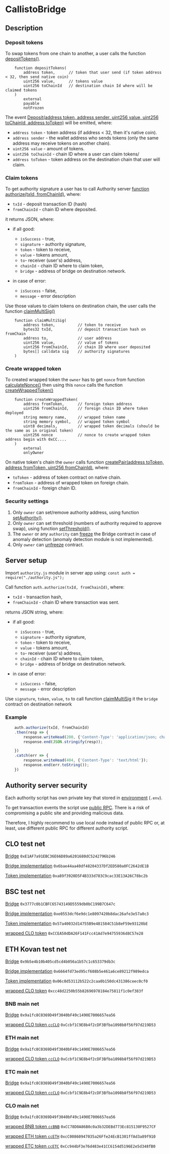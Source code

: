 # CallistoBridge

## Description

### Deposit tokens

To swap tokens from one chain to another, a user calls the function [depositTokens()](https://github.com/yuriy77k/CallistoBridge/blob/c5d066799821b87e260e45decf1bc40659ef573f/contracts/Bridge.sol#L299-L306). 
```Solidity
    function depositTokens(
        address token,      // token that user send (if token address < 32, then send native coin)
        uint256 value,      // tokens value
        uint256 toChainId   // destination chain Id where will be claimed tokens
    ) 
        external
        payable
        notFrozen
```

The event [Deposit(address token, address sender, uint256 value, uint256 toChainId, address toToken)](https://github.com/yuriy77k/CallistoBridge/blob/c5d066799821b87e260e45decf1bc40659ef573f/contracts/Bridge.sol#L182) will be emitted, where:
- `address token` - token address (if address < 32, then it's native coin).
- `address sender` - the wallet address who sends tokens (only the same address may receive tokens on another chain).
- `uint256 value` - amount of tokens.
- `uint256 toChainId` - chain ID where a user can claim tokens/
- `address toToken` - token address on the destination chain that user will claim.

### Claim tokens


To get authority signature a user has to call Authority server [function authorize(txId, fromChainId)](https://github.com/yuriy77k/CallistoBridge/blob/c5d066799821b87e260e45decf1bc40659ef573f/server/authority.js#L80), where: 
- `txId` - deposit transaction ID (hash) 
- `fromChainId` - chain ID where deposited.

it returns JSON, where:
* if all good:
  * `isSuccess` - true,
  * `signature` - authority signature,
  * `token` - token to receive,
  * `value` - tokens amount,
  * `to`- receiver (user's) address,
  * `chainId` - chain ID where to claim token,
  * `bridge` - address of bridge on destination network.

* in case of error: 
  * `isSuccess` - false,
  * `message` - error description

Use those values to claim tokens on destination chain, the user calls the function [claimMultiSig()](https://github.com/yuriy77k/CallistoBridge/blob/c5d066799821b87e260e45decf1bc40659ef573f/contracts/Bridge.sol#L344-L353)
```Solidity
    function claimMultiSig(
        address token,          // token to receive
        bytes32 txId,           // deposit transaction hash on fromChain 
        address to,             // user address
        uint256 value,          // value of tokens
        uint256 fromChainId,    // chain ID where user deposited
        bytes[] calldata sig    // authority signatures
    ) 
```

### Create wrapped token

To created wrapped token the `owner` has to get `nonce` from function [calculateNonce()](https://github.com/yuriy77k/CallistoBridge/blob/c5d066799821b87e260e45decf1bc40659ef573f/contracts/Bridge.sol#L257) then using this `nonce` calls the function [createWrappedToken()](https://github.com/yuriy77k/CallistoBridge/blob/c5d066799821b87e260e45decf1bc40659ef573f/contracts/Bridge.sol#L269-L278)
```Solidity
    function createWrappedToken(
        address fromToken,      // foreign token address
        uint256 fromChainId,    // foreign chain ID where token deployed
        string memory name,     // wrapped token name
        string memory symbol,   // wrapped token symbol
        uint8 decimals,         // wrapped token decimals (should be the same as in original token)
        uint256 nonce           // nonce to create wrapped token address begin with 0xCC.... 
    )
        external
        onlyOwner
```

On native token's chain the `owner` calls function [createPair(address toToken, address fromToken, uint256 fromChainId)](https://github.com/yuriy77k/CallistoBridge/blob/c5d066799821b87e260e45decf1bc40659ef573f/contracts/Bridge.sol#L292), where:
- `toToken` - address of token contract on native chain.
- `fromToken` - address of wrapped token on foreign chain.
- `fromChainId` - foreign chain ID.

### Security settings

1. Only `owner` can set/remove authority address, using function [setAuthority()](https://github.com/yuriy77k/CallistoBridge/blob/c5d066799821b87e260e45decf1bc40659ef573f/contracts/Bridge.sol#L219).
2. Only `owner` can set threshold (numbers of authority required to approve swap), using function [setThreshold()](https://github.com/yuriy77k/CallistoBridge/blob/c5d066799821b87e260e45decf1bc40659ef573f/contracts/Bridge.sol#L249-L250).
3. The `owner` or any `authority` can [freeze](https://github.com/yuriy77k/CallistoBridge/blob/c5d066799821b87e260e45decf1bc40659ef573f/contracts/Bridge.sol#L206) the Bridge contract in case of anomaly detection (anomaly detection module is not implemented).
4. Only `owner` can [unfreeze](https://github.com/yuriy77k/CallistoBridge/blob/c5d066799821b87e260e45decf1bc40659ef573f/contracts/Bridge.sol#L213) contract.




## Server setup

Import `authority.js` module in server app using: 
`const auth = require("./authority.js");`

Call function `auth.authorize(txId, fromChainId)`, where:
* `txId` - transaction hash, 
* `fromChainId` - chain ID where transaction was sent.


returns JSON string, where:
* if all good:
  * `isSuccess` - true,
  * `signature` - authority signature,
  * `token` - token to receive,
  * `value` - tokens amount,
  * `to`- receiver (user's) address,
  * `chainId` - chain ID where to claim token,
  * `bridge` - address of bridge on destination network.

* in case of error: 
  * `isSuccess` - false,
  * `message` - error description


Use `signature`, `token`, `value`, `to` to call function [claimMultiSig](https://github.com/yuriy77k/CallistoBridge/blob/5b4c6bef3415ff643e0f7b22f80470faf002f45e/contracts/Bridge.sol#L345-L352) it the `bridge` contract on destination network

### Example
```js
    auth.authorize(txId, fromChainId)
    .then(resp => {
        response.writeHead(200, {'Content-Type': 'application/json; charset=utf-8'});
        response.end(JSON.stringify(resp));

    })
    .catch(err => {
        response.writeHead(404, {'Content-Type': 'text/html'});
        response.end(err.toString());            
    })
```

## Authority server security

Each authority script has own private key that stored in [environment](https://github.com/yuriy77k/CallistoBridge/blob/5b4c6bef3415ff643e0f7b22f80470faf002f45e/server/authority.js#L47) (`.env`). 

To get transaction events the script use [public RPC](https://github.com/yuriy77k/CallistoBridge/blob/5b4c6bef3415ff643e0f7b22f80470faf002f45e/server/authority.js#L59-L64). There is a risk of compromising a public site and providing malicious data.

Therefore, I highly recommend to use local node instead of public RPC or, at least, use different public RPC for different authority script.

## CLO test net
[Bridge](https://testnet-explorer.callisto.network/address/0xE1AF7a91EBC36E66D89a6201680dC5242796b246/contracts) `0xE1AF7a91EBC36E66D89a6201680dC5242796b246`

[Bridge implementation](https://testnet-explorer.callisto.network/address/0x6bae44aa40df48204337Df2ED580a0FC2642dE1B/contracts) `0x6bae44aa40df48204337Df2ED580a0FC2642dE1B`

[Token implementation](https://testnet-explorer.callisto.network/address/0xa89f3920D5F4B333d783C9cac33E13A26C78bc2b/contracts) `0xa89f3920D5F4B333d783C9cac33E13A26C78bc2b`


## BSC test net
[Bridge](https://testnet.bscscan.com/address/0x3777c0b1cbfc65743149d5559db0bc199b7c647c#code) `0x3777c0b1CBFC65743149D5559db0bC199B7C647c`

[Bridge implementation](https://testnet.bscscan.com/address/0xe0553dcf6e9dc1e8097420b8dac26afe3e57a0c3#code) `0xe0553dcf6e9dc1e8097420b8dac26afe3e57a0c3`

[Token implementation](https://testnet.bscscan.com/address/0x57a40032d14755b9e481584c51b8ef59e93120be#code) `0x57a40032d14755B9e481584C51b8eF59e93120bE`

[wrapped CLO token](https://testnet.bscscan.com/address/0xccea50dda26f141fcc41ad7e94755936d8c57e28#code) `0xCCEA50dDA26F141Fcc41Ad7e94755936d8C57e28`

## ETH Kovan test net
[Bridge](https://kovan.etherscan.io/address/0x9b5e4b10b405cd5cd4b056a1b57c1c653379db3c#code) `0x9b5e4b10b405cd5cd4b056a1b57c1c653379db3c`

[Bridge implementation](https://kovan.etherscan.io/address/0x6664fd73ed95cf608b5e461a6ce89212f989edca#code) `0x6664fd73ed95cf608b5e461a6ce89212f989edca`

[Token implementation](https://kovan.etherscan.io/address/0x06c0d53112b522c2caa0b150dc431386ceec0cf0#code) `0x06c0d53112b522c2caa0b150dc431386ceec0cf0`

[wrapped CLO token](https://kovan.etherscan.io/address/0xcc48d2250b55b82696978184e75811f1c0ef383f#code) `0xcc48d2250b55b82696978184e75811f1c0ef383f`

### BNB main net
[Bridge](https://bscscan.com/address/0x9a1fc8C0369D49f3040bF49c1490E7006657ea56#code) `0x9a1fc8C0369D49f3040bF49c1490E7006657ea56`

[wrapped CLO token `ccCLO`](https://bscscan.com/address/0xCcbf1C9E8b4f2cDF3Bfba1098b8f56f97d219D53#code) `0xCcbf1C9E8b4f2cDF3Bfba1098b8f56f97d219D53`

### ETH main net
[Bridge](https://etherscan.io/address/0x9a1fc8C0369D49f3040bF49c1490E7006657ea56#code) `0x9a1fc8C0369D49f3040bF49c1490E7006657ea56`

[wrapped CLO token `ccCLO`](https://etherscan.io/address/0xCcbf1C9E8b4f2cDF3Bfba1098b8f56f97d219D53#code) `0xCcbf1C9E8b4f2cDF3Bfba1098b8f56f97d219D53`

### ETC main net
[Bridge](https://blockscout.com/etc/mainnet/address/0x9a1fc8C0369D49f3040bF49c1490E7006657ea56#code) `0x9a1fc8C0369D49f3040bF49c1490E7006657ea56`

[wrapped CLO token `ccCLO`](https://blockscout.com/etc/mainnet/address/0xCcbf1C9E8b4f2cDF3Bfba1098b8f56f97d219D53#code) `0xCcbf1C9E8b4f2cDF3Bfba1098b8f56f97d219D53`

### CLO main net
[Bridge](https://explorer.callisto.network/address/0x9a1fc8C0369D49f3040bF49c1490E7006657ea56#code) `0x9a1fc8C0369D49f3040bF49c1490E7006657ea56`

[wrapped BNB token `ccBNB`](https://explorer.callisto.network/address/0xCC78D0A86B0c0a3b32DEBd773Ec815130F9527CF#code) `0xCC78D0A86B0c0a3b32DEBd773Ec815130F9527CF`

[wrapped ETH token `ccETH`](https://explorer.callisto.network/address/0xcC00860947035a26Ffe24EcB1301ffAd3a89f910#code) `0xcC00860947035a26Ffe24EcB1301ffAd3a89f910`

[wrapped ETC token `ccETC`](https://explorer.callisto.network/address/0xCc944bF3e76d483e41CC6154d5196E2e5d348fB0#code) `0xCc944bF3e76d483e41CC6154d5196E2e5d348fB0`

